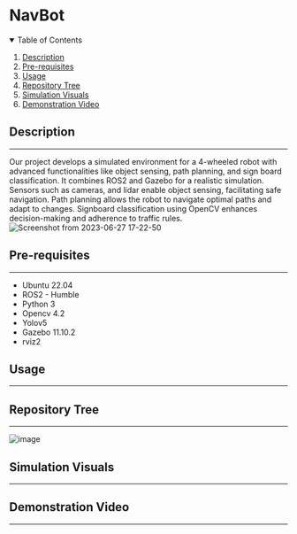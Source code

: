 # NavBot
<details open="open">
  <summary>Table of Contents</summary>
  <ol>
    <li><a href="#Description">Description</a></li>
    <li><a href="#Pre-requisites">Pre-requisites</a></li>
    <li><a href="#Usage">Usage</a></li>
    <li><a href="#Repository-Tree">Repository Tree</a></li>
    <li><a href="#Simulation-Visuals">Simulation Visuals</a></li>
    <li><a href="#Demonstration-Video">Demonstration Video</a></li>
  </ol>
</details>

## Description
----
Our project develops a simulated environment for a 4-wheeled robot with advanced functionalities like object sensing, path planning, and sign board classification. It combines ROS2 and Gazebo for a realistic simulation. Sensors such as cameras, and lidar enable object sensing, facilitating safe navigation. Path planning allows the robot to navigate optimal paths and adapt to changes. Signboard classification using OpenCV enhances decision-making and adherence to traffic rules.
![Screenshot from 2023-06-27 17-22-50](https://github.com/SaiSatwikReddy07/NavBot/assets/109800395/690771f3-1398-4fd1-999d-422be7bbfb08)

## Pre-requisites
----
* Ubuntu 22.04 
* ROS2 - Humble
* Python 3
* Opencv 4.2
* Yolov5
* Gazebo 11.10.2
* rviz2
## Usage
----

## Repository Tree
----
![image](https://github.com/SaiSatwikReddy07/NavBot/assets/109800395/6458b364-5a7d-4526-b216-192e8825bd88)

## Simulation Visuals
----

## Demonstration Video
----

